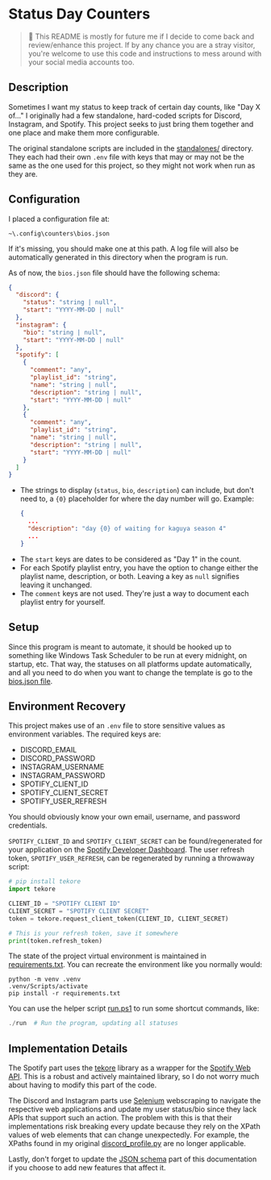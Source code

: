 # Status Day Counters

> :mega: This README is mostly for future me if I decide to come back and review/enhance this project. If by any chance you are a stray visitor, you're welcome to use this code and instructions to mess around with your social media accounts too.

## Description

Sometimes I want my status to keep track of certain day counts, like "Day X of..." I originally had a few standalone, hard-coded scripts for Discord, Instagram, and Spotify. This project seeks to just bring them together and one place and make them more configurable.

The original standalone scripts are included in the [standalones/](standalones/) directory. They each had their own `.env` file with keys that may or may not be the same as the one used for this project, so they might not work when run as they are.

## Configuration

I placed a configuration file at:
```
~\.config\counters\bios.json
```
If it's missing, you should make one at this path. A log file will also be automatically generated in this directory when the program is run.

As of now, the `bios.json` file should have the following schema:

```json
{
  "discord": {
    "status": "string | null",
    "start": "YYYY-MM-DD | null"
  },
  "instagram": {
    "bio": "string | null",
    "start": "YYYY-MM-DD | null"
  },
  "spotify": [
    {
      "comment": "any",
      "playlist_id": "string",
      "name": "string | null",
      "description": "string | null",
      "start": "YYYY-MM-DD | null"
    },
    {
      "comment": "any",
      "playlist_id": "string",
      "name": "string | null",
      "description": "string | null",
      "start": "YYYY-MM-DD | null"
    }
  ]
}
```

- The strings to display (`status`, `bio`, `description`) can include, but don't need to, a `{0}` placeholder for where the day number will go. Example:
  ```json
  {
    ...
    "description": "day {0} of waiting for kaguya season 4"
    ...
  }
  ```
- The `start` keys are dates to be considered as "Day 1" in the count.
- For each Spotify playlist entry, you have the option to change either the playlist name, description, or both. Leaving a key as `null` signifies leaving it unchanged.
- The `comment` keys are not used. They're just a way to document each playlist entry for yourself.

## Setup

Since this program is meant to automate, it should be hooked up to something like Windows Task Scheduler to be run at every midnight, on startup, etc. That way, the statuses on all platforms update automatically, and all you need to do when you want to change the template is go to the [bios.json file](#configuration).

## Environment Recovery

This project makes use of an `.env` file to store sensitive values as environment variables. The required keys are:

- DISCORD_EMAIL
- DISCORD_PASSWORD
- INSTAGRAM_USERNAME
- INSTAGRAM_PASSWORD
- SPOTIFY_CLIENT_ID
- SPOTIFY_CLIENT_SECRET
- SPOTIFY_USER_REFRESH

You should obviously know your own email, username, and password credentials.

`SPOTIFY_CLIENT_ID` and `SPOTIFY_CLIENT_SECRET` can be found/regenerated for your application on the [Spotify Developer Dashboard](https://developer.spotify.com/dashboard/applications). The user refresh token, `SPOTIFY_USER_REFRESH`, can be regenerated by running a throwaway script:

```python
# pip install tekore
import tekore

CLIENT_ID = "SPOTIFY CLIENT ID"
CLIENT_SECRET = "SPOTIFY CLIENT SECRET"
token = tekore.request_client_token(CLIENT_ID, CLIENT_SECRET)

# This is your refresh token, save it somewhere
print(token.refresh_token)
```

The state of the project virtual environment is maintained in [requirements.txt](requirements.txt). You can recreate the environment like you normally would:
```
python -m venv .venv
.venv/Scripts/activate
pip install -r requirements.txt
```

You can use the helper script [run.ps1](run.ps1) to run some shortcut commands, like:
```powershell
./run  # Run the program, updating all statuses
```

## Implementation Details

The Spotify part uses the [tekore](https://tekore.readthedocs.io/en/stable/index.html) library as a wrapper for the [Spotify Web API](https://developer.spotify.com/documentation/web-api/). This is a robust and actively maintained library, so I do not worry much about having to modify this part of the code.

The Discord and Instagram parts use [Selenium](https://selenium-python.readthedocs.io/) webscraping to navigate the respective web applications and update my user status/bio since they lack APIs that support such an action. The problem with this is that their implementations risk breaking every update because they rely on the XPath values of web elements that can change unexpectedly. For example, the XPaths found in my original [discord_profile.py](counters/update_discord.py) are no longer applicable.

Lastly, don't forget to update the [JSON schema](#configuration) part of this documentation if you choose to add new features that affect it.